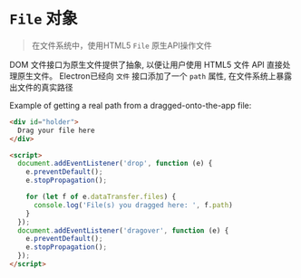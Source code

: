 # `File` 对象

> 在文件系统中，使用HTML5 `File` 原生API操作文件

DOM 文件接口为原生文件提供了抽象, 以便让用户使用 HTML5 文件 API 直接处理原生文件。 Electron已经向 ` 文件 ` 接口添加了一个 ` path ` 属性, 在文件系统上暴露出文件的真实路径

Example of getting a real path from a dragged-onto-the-app file:

```html
<div id="holder">
  Drag your file here
</div>

<script>
  document.addEventListener('drop', function (e) {
    e.preventDefault();
    e.stopPropagation();

    for (let f of e.dataTransfer.files) {
      console.log('File(s) you dragged here: ', f.path)
    }
  });
  document.addEventListener('dragover', function (e) {
    e.preventDefault();
    e.stopPropagation();
  });
</script>
```